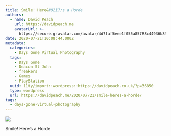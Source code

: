 ```yaml
---
title: Smile! Here&#8217;s a Horde
authors:
  - name: David Peach
    url: https://davidpeach.me
    avatarUrl: >-
      https://secure.gravatar.com/avatar/4d7faf5eee1f055a85788c44936b8995eaab6dfb004e7854ec747ccb272e91ee?s=96&d=mm&r=g
date: 2020-07-21T10:08:44.000Z
metadata:
  categories:
    - Days Gone Virtual Photography
  tags:
    - Days Gone
    - Deacon St John
    - freakers
    - Games
    - PlayStation
  uuid: 11ty/import::wordpress::https://davidpeach.co.uk/?p=36850
  type: wordpress
  url: https://davidpeach.me/2020/07/21/smile-heres-a-horde/
tags:
  - days-gone-virtual-photography
---
```

[![](/assets/Deacon-smiles-with-a-section-o-woaiicCWXp9c.jpg)](/assets/Deacon-smiles-with-a-section-o-woaiicCWXp9c.jpg)

Smile! Here’s a Horde
